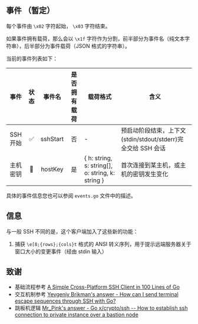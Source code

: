 
## 事件 （暂定）

每个事件由 `\x02` 字符起始， `\x03` 字符结束。

如果事件拥有载荷，那么会以 `\x1f` 字符作为分割，前半部分为事件名（纯文本字符串），后半部分为事件载荷（JSON 格式的字符串）。

当前的事件列表如下：

|    事件    | 状态  |     事件名     | 是否拥有载荷 | 载荷格式                                 | 含义                                          |
|:--------:| :---: | :------------: | :----------: |--------------------------------------|---------------------------------------------|
|  SSH 开始  |   ✅️   |    sshStart    |      否      | -                                    | 预启动阶段结束，上下文(stdin/stdout/stderr)完全交给 SSH 会话 |
|   主机密钥   |   🚧   |   hostKey   |      是      | { h: string, s: string[], o: string, k: string } | 首次连接到某主机，或主机的密钥发生变化                         |

具体的事件信息您也可以参阅 `events.go` 文件中的描述。

## 信息

与一般 SSH 不同的是，这个客户端加入了这些新的功能：

1. 捕获 `\e[8;{rows};{cols}t` 格式的 ANSI 转义序列，用于提示远端服务器关于窗口大小的变更事件（经由 stdin 输入）

## 致谢

- 基础流程参考 [A Simple Cross-Platform SSH Client in 100 Lines of Go](https://medium.com/better-programming/a-simple-cross-platform-ssh-client-in-100-lines-of-go-280644d8beea)
- 交互机制参考 [Yevgeniy Brikman's answer - How can I send terminal escape sequences through SSH with Go?](https://stackoverflow.com/questions/28921409/how-can-i-send-terminal-escape-sequences-through-ssh-with-go/37088088#37088088)
- 跳板机逻辑 [Mr_Pink's answer - Go x/crypto/ssh -- How to establish ssh connection to private instance over a bastion node](https://stackoverflow.com/questions/35906991/go-x-crypto-ssh-how-to-establish-ssh-connection-to-private-instance-over-a-ba/35924799#35924799)
